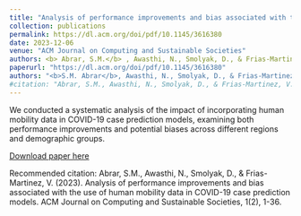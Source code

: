 ```yaml
---
title: "Analysis of performance improvements and bias associated with the use of human mobility data in covid-19 case prediction models"
collection: publications
permalink: https://dl.acm.org/doi/pdf/10.1145/3616380
date: 2023-12-06
venue: "ACM Journal on Computing and Sustainable Societies"
authors: <b> Abrar, S.M.</b> , Awasthi, N., Smolyak, D., & Frias-Martinez, V. (2023). 
paperurl: "https://dl.acm.org/doi/pdf/10.1145/3616380"
authors: "<b>S.M. Abrar</b>, Awasthi, N., Smolyak, D., & Frias-Martinez, V."
#citation: "Abrar, S.M., Awasthi, N., Smolyak, D., & Frias-Martinez, V. (2023). Analysis of performance improvements and bias associated with the use of human mobility data in COVID-19 case prediction models. ACM Journal on Computing and Sustainable Societies, 1(2), 1-36."
---
```


We conducted a systematic analysis of the impact of incorporating human mobility data in COVID-19 case prediction models, examining both performance improvements and potential biases across different regions and demographic groups.

[Download paper here](https://dl.acm.org/doi/pdf/10.1145/3616380)

Recommended citation: Abrar, S.M., Awasthi, N., Smolyak, D., & Frias-Martinez, V. (2023). Analysis of performance improvements and bias associated with the use of human mobility data in COVID-19 case prediction models. ACM Journal on Computing and Sustainable Societies, 1(2), 1-36.
